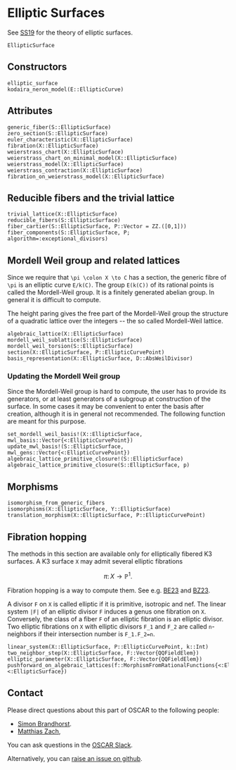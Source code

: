 # Elliptic Surfaces
See [SS19](@cite) for the theory of elliptic surfaces.

```@docs
EllipticSurface
```

## Constructors
```@docs
elliptic_surface
kodaira_neron_model(E::EllipticCurve)
```

## Attributes
```@docs
generic_fiber(S::EllipticSurface)
zero_section(S::EllipticSurface)
euler_characteristic(X::EllipticSurface)
fibration(X::EllipticSurface)
weierstrass_chart(X::EllipticSurface)
weierstrass_chart_on_minimal_model(X::EllipticSurface)
weierstrass_model(X::EllipticSurface)
weierstrass_contraction(X::EllipticSurface)
fibration_on_weierstrass_model(X::EllipticSurface)
```

## Reducible fibers and the trivial lattice 
```@docs
trivial_lattice(X::EllipticSurface)
reducible_fibers(S::EllipticSurface)
fiber_cartier(S::EllipticSurface, P::Vector = ZZ.([0,1]))
fiber_components(S::EllipticSurface, P; algorithm=:exceptional_divisors)
```

## Mordell Weil group and related lattices
Since we require that ``\pi \colon X \to C`` has a section, the generic fibre of ``\pi`` is an elliptic curve ``E/k(C)``. The group ``E(k(C))`` of its rational points is called the Mordell-Weil group. It is a finitely generated abelian group. In general it is difficult to compute.

The height paring gives the free part of the Mordell-Weil group the structure of a quadratic lattice over the integers -- the so called Mordell-Weil lattice. 

```@docs
algebraic_lattice(X::EllipticSurface)
mordell_weil_sublattice(S::EllipticSurface)
mordell_weil_torsion(S::EllipticSurface)
section(X::EllipticSurface, P::EllipticCurvePoint)
basis_representation(X::EllipticSurface, D::AbsWeilDivisor)
```

### Updating the Mordell Weil group
Since the Mordell-Weil group is hard to compute, the user has to provide its generators, or at least generators of a subgroup
at construction of the surface. In some cases it may be convenient to enter the basis after creation, although it is in general not recommended. The following function are meant for this purpose.
```@docs
set_mordell_weil_basis!(X::EllipticSurface, mwl_basis::Vector{<:EllipticCurvePoint})
update_mwl_basis!(S::EllipticSurface, mwl_gens::Vector{<:EllipticCurvePoint})
algebraic_lattice_primitive_closure!(S::EllipticSurface)
algebraic_lattice_primitive_closure(S::EllipticSurface, p)
```

## Morphisms
```@docs
isomorphism_from_generic_fibers
isomorphisms(X::EllipticSurface, Y::EllipticSurface)
translation_morphism(X::EllipticSurface, P::EllipticCurvePoint)
```

## Fibration hopping
The methods in this section are available only for elliptically fibered K3 surfaces. 
A K3 surface ``X`` may admit several elliptic fibrations 
```math
\pi \colon X \to \mathbb{P}^1.
```
Fibration hopping is a way to compute them. 
See e.g. [BE23](@cite) and [BZ23](@cite).

A divisor ``F`` on ``X`` is called elliptic if it is primitive, isotropic and nef. 
The linear system ``|F|`` of an elliptic divisor ``F`` induces a genus one fibration on ``X``.
Conversely, the class of a fiber ``F`` of an elliptic fibration is an elliptic divisor.
Two elliptic fibrations on ``X`` with elliptic divisors ``F_1`` and ``F_2`` are called ``n``-neighbors if their intersection number is ``F_1.F_2=n``.
  
```@docs
linear_system(X::EllipticSurface, P::EllipticCurvePoint, k::Int)
two_neighbor_step(X::EllipticSurface, F::Vector{QQFieldElem})
elliptic_parameter(X::EllipticSurface, F::Vector{QQFieldElem})
pushforward_on_algebraic_lattices(f::MorphismFromRationalFunctions{<:EllipticSurface, <:EllipticSurface})
```
## Contact

Please direct questions about this part of OSCAR to the following people:
* [Simon Brandhorst](https://www.math.uni-sb.de/ag/brandhorst/index.php?lang=en).
* [Matthias Zach](https://math.rptu.de/en/wgs/agag/people/members),

You can ask questions in the [OSCAR Slack](https://www.oscar-system.org/community/#slack).

Alternatively, you can [raise an issue on github](https://www.oscar-system.org/community/#how-to-report-issues).
